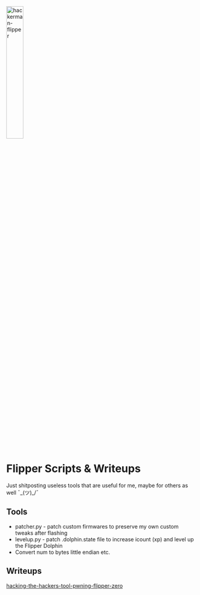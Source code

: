 <img src="https://miro.medium.com/v2/resize:fit:4800/format:webp/1*pCu3qdwrNTUcCm553x46gg.png" width="30%" alt="hackerman-flipper">
<br>

# Flipper Scripts & Writeups

Just shitposting useless tools that are useful for me,
maybe for others as well ¯\_(ツ)_/¯

## Tools
* patcher.py - patch custom firmwares to preserve my own custom tweaks after flashing
* levelup.py - patch .dolphin.state file to increase icount (xp) and level up the Flipper Dolphin
* Convert num to bytes little endian etc. 

## Writeups
[hacking-the-hackers-tool-pwning-flipper-zero](https://medium.com/@60noypearl/hacking-the-hackers-tool-pwning-flipper-zero-s-levels-for-fun-1dd16847da5a)
